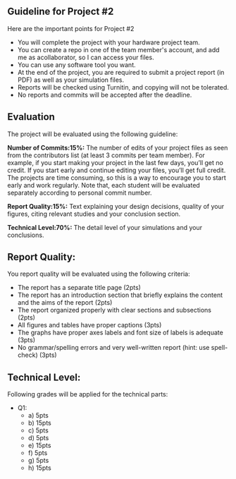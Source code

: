 ## Guideline for Project #2

Here are the important points for Project #2

- You will complete the project with your hardware project team.
- You can create a repo in one of the team member's account, and add me as acollaborator, so I can access your files.
- You can use any software tool you want.
- At the end of the project, you are required to submit a project report (in PDF) as well as your simulation files.
- Reports will be checked using Turnitin, and copying will not be tolerated.
- No reports and commits will be accepted after the deadline.

## Evaluation

The project will be evaluated using the following guideline:

**Number of Commits:15%:** The number of edits of your project files as seen from the contributors list (at least 3 commits per team member). For example, if you start making your project in the last few days, you’ll get no credit. If you start early and continue editing your files, you’ll get full credit. The projects are time consuming, so this is a way to encourage you to start early and work regularly. Note that, each student will be evaluated separately according to personal commit number.

**Report Quality:15%:** Text explaining your design decisions, quality of your figures, citing relevant studies and your conclusion section.

**Technical Level:70%:** The detail level of your simulations and your conclusions.


## Report Quality:

You report quality will be evaluated using the following criteria:

- The report has a separate title page (2pts)
- The report has an introduction section that briefly explains the content and the aims of the report (2pts)
- The report organized properly with clear sections and subsections (2pts)
- All figures and tables have proper captions (3pts)
- The graphs have proper axes labels and font size of labels is adequate (3pts)
- No grammar/spelling errors and very well-written report (hint: use spell-check) (3pts)

## Technical Level:

Following grades will be applied for the technical parts:

- Q1: 
    - a) 5pts
    - b) 15pts
    - c) 5pts
    - d) 5pts
    - e) 15pts
    - f) 5pts
    - g) 5pts
    - h) 15pts
